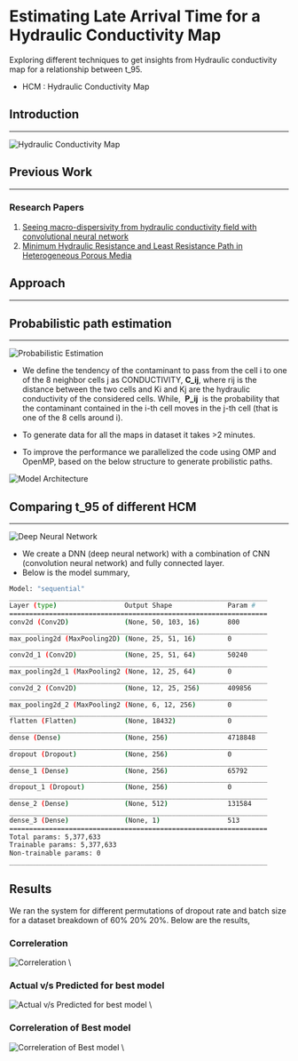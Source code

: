 # Estimating Late Arrival Time for a Hydraulic Conductivity Map

Exploring different techniques to get insights from Hydraulic conductivity map for a relationship between t_95.

- HCM : Hydraulic Conductivity Map

## Introduction

***

![Hydraulic Conductivity Map](raw/map.png)

## Previous Work

***

### Research Papers

1. [Seeing macro-dispersivity from hydraulic conductivity field with convolutional neural network](https://www.sciencedirect.com/science/article/abs/pii/S0309170819308607)
2. [Minimum Hydraulic Resistance and Least Resistance Path in Heterogeneous Porous Media](https://agupubs.onlinelibrary.wiley.com/doi/full/10.1002/2017WR020418)

## Approach

***

## Probabilistic path estimation

***

![Probabilistic Estimation](raw/ProbabilisticEstimation.png)

- We define the tendency of the contaminant to pass from the cell i to one of the 8 neighbor cells j as CONDUCTIVITY, ​ **C_ij**, where rij is the distance between the two cells and Ki and Kj are the hydraulic conductivity of the considered cells. While, ​ **P_ij** ​ is the probability that the contaminant contained in the i-th cell moves in the j-th cell (that is one of the 8 cells around i).

- To generate data for all the maps in dataset it takes >2 minutes.
- To improve the performance we parallelized the code using OMP and OpenMP, based on the below structure to generate probilistic paths.

![Model Architecture](raw/ProbabilisticModel.png)

## Comparing t_95 of different HCM

***

![Deep Neural Network](raw/model.png)

- We create a DNN (deep neural network) with a combination of CNN (convolution neural network) and fully connected layer.
- Below is the model summary,

```bash
Model: "sequential"
_________________________________________________________________
Layer (type)                 Output Shape              Param #   
=================================================================
conv2d (Conv2D)              (None, 50, 103, 16)       800       
_________________________________________________________________
max_pooling2d (MaxPooling2D) (None, 25, 51, 16)        0         
_________________________________________________________________
conv2d_1 (Conv2D)            (None, 25, 51, 64)        50240     
_________________________________________________________________
max_pooling2d_1 (MaxPooling2 (None, 12, 25, 64)        0         
_________________________________________________________________
conv2d_2 (Conv2D)            (None, 12, 25, 256)       409856    
_________________________________________________________________
max_pooling2d_2 (MaxPooling2 (None, 6, 12, 256)        0         
_________________________________________________________________
flatten (Flatten)            (None, 18432)             0         
_________________________________________________________________
dense (Dense)                (None, 256)               4718848   
_________________________________________________________________
dropout (Dropout)            (None, 256)               0         
_________________________________________________________________
dense_1 (Dense)              (None, 256)               65792     
_________________________________________________________________
dropout_1 (Dropout)          (None, 256)               0         
_________________________________________________________________
dense_2 (Dense)              (None, 512)               131584    
_________________________________________________________________
dense_3 (Dense)              (None, 1)                 513       
=================================================================
Total params: 5,377,633
Trainable params: 5,377,633
Non-trainable params: 0
_________________________________________________________________
```

## Results

We ran the system for different permutations of dropout rate and batch size for a dataset breakdown of 60% 20% 20%. Below are the results,

### Correleration
![Correleration](raw/correlation.png) \

### Actual v/s Predicted for best model
![Actual v/s Predicted for best model](raw/comparisonActualPredictBatchBest.png) \

### Correleration of Best model
![Correleration of Best model](raw/correlationBatch50aD0.5.png) \